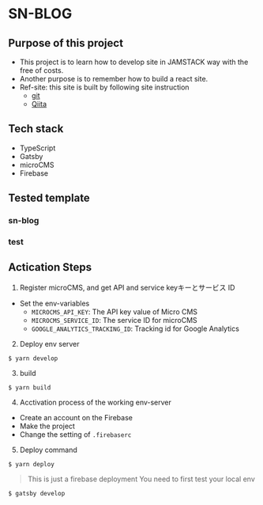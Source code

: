 # SN-BLOG

## Purpose of this project
- This project is to learn how to develop site in JAMSTACK way with the free of costs.
- Another purpose is to remember how to build a react site.
- Ref-site: this site is built by following site instruction
    - [git](https://github.com/tsuchinoko0402/old_website/blob/main/README.md?plain=1)
    - [Qiita](https://qiita.com/tsuchinoko0402/items/e47b2e05c47773130b11)

## Tech stack
- TypeScript
- Gatsby
- microCMS
- Firebase

## Tested template
### sn-blog
### test

## Actication Steps
1. Register microCMS, and get API and service keyキーとサービス ID
- Set the env-variables
    - `MICROCMS_API_KEY`: The API key value of Micro CMS
    - `MICROCMS_SERVICE_ID`: The service ID for microCMS
    - `GOOGLE_ANALYTICS_TRACKING_ID`: Tracking id for Google Analytics

2. Deploy env server
```shell
$ yarn develop
```

3. build
```shell
$ yarn build
```

4. Acctivation process of the working env-server
- Create an account on the Firebase
- Make the project
- Change the setting of `.firebaserc` 

5. Deploy command
```shell
$ yarn deploy
```

> This is just a firebase deployment
> You need to first test your local env 
```shell
$ gatsby develop
```